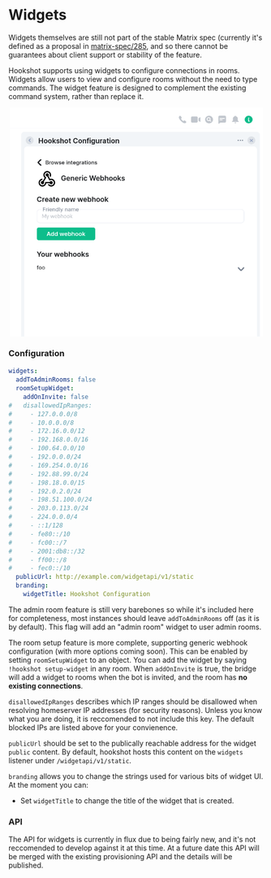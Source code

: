 Widgets
=======

<section class="warning">
Widgets themselves are still not
part of the stable Matrix spec (currently it's defined as a proposal in <a rel="noopener" href="https://github.com/matrix-org/matrix-spec/issues/285" target="_blank">matrix-spec/285</a>, and
so there cannot be guarantees about client support or stability of the feature.
</section>

Hookshot supports using widgets to configure connections in rooms. Widgets allow users to view and configure rooms without the need to type commands. The widget feature is designed to complement
the existing command system, rather than replace it.

<img alt="Example of a configuration widget" src="./widgets.png" style="display: block; margin-left: auto; width: 500px; margin-right: auto;"></img>


### Configuration

```yaml
widgets:
  addToAdminRooms: false
  roomSetupWidget:
    addOnInvite: false
#   disallowedIpRanges:
#     - 127.0.0.0/8
#     - 10.0.0.0/8
#     - 172.16.0.0/12
#     - 192.168.0.0/16
#     - 100.64.0.0/10
#     - 192.0.0.0/24
#     - 169.254.0.0/16
#     - 192.88.99.0/24
#     - 198.18.0.0/15
#     - 192.0.2.0/24
#     - 198.51.100.0/24
#     - 203.0.113.0/24
#     - 224.0.0.0/4
#     - ::1/128
#     - fe80::/10
#     - fc00::/7
#     - 2001:db8::/32
#     - ff00::/8
#     - fec0::/10
  publicUrl: http://example.com/widgetapi/v1/static
  branding:
    widgetTitle: Hookshot Configuration
```

The admin room feature is still very barebones so while it's included here for completeness, most instances
should leave `addToAdminRooms` off (as it is by default). This flag will add an "admin room" widget to user admin rooms.

The room setup feature is more complete, supporting generic webhook configuration (with more options coming soon).
This can be enabled by setting `roomSetupWidget` to an object. You can add the widget by saying `!hookshot setup-widget` in any room.
When `addOnInvite` is true, the bridge will add a widget to rooms when the bot is invited, and the room has **no existing connections**.

`disallowedIpRanges` describes which IP ranges should be disallowed when resolving homeserver IP addresses (for security reasons). Unless you know what you are doing,
it is reccomended to not include this key. The default blocked IPs are listed above for your convienence.

`publicUrl` should be set to the publically reachable address for the widget `public` content. By default, hookshot hosts this content on the
`widgets` listener under `/widgetapi/v1/static`. 

`branding` allows you to change the strings used for various bits of widget UI. At the moment you can:
 - Set `widgetTitle` to change the title of the widget that is created.


### API

The API for widgets is currently in flux due to being fairly new, and it's not reccomended
to develop against it at this time. At a future date this API will be merged with the existing
provisioning API and the details will be published.

